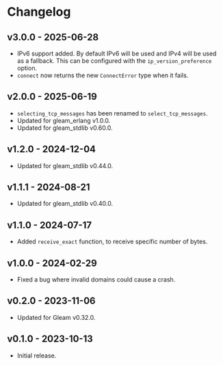 # Changelog

## v3.0.0 - 2025-06-28

- IPv6 support added. By default IPv6 will be used and IPv4 will be used as a
  fallback. This can be configured with the `ip_version_preference` option.
- `connect` now returns the new `ConnectError` type when it fails.

## v2.0.0 - 2025-06-19

- `selecting_tcp_messages` has been renamed to `select_tcp_messages`.
- Updated for gleam_erlang v1.0.0.
- Updated for gleam_stdlib v0.60.0.

## v1.2.0 - 2024-12-04

- Updated for gleam_stdlib v0.44.0.

## v1.1.1 - 2024-08-21

- Updated for gleam_stdlib v0.40.0.

## v1.1.0 - 2024-07-17

- Added `receive_exact` function, to receive specific number of bytes.

## v1.0.0 - 2024-02-29

- Fixed a bug where invalid domains could cause a crash.

## v0.2.0 - 2023-11-06

- Updated for Gleam v0.32.0.

## v0.1.0 - 2023-10-13

- Initial release.
